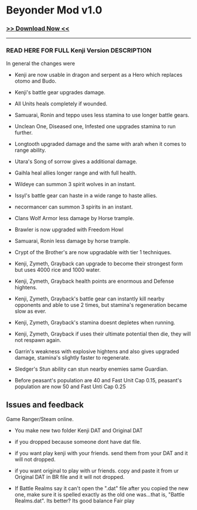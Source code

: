 #  Beyonder Mod v1.0

### [>> Download Now << ](https://github.com/KravitzMC/BattleRealmsModPacks/blob/main/Mods/Beyonder/Battle%20Realms.dat)

---


### READ HERE FOR FULL Kenji Version DESCRIPTION

In general the changes were

- Kenji are now usable in dragon and serpent as a Hero which replaces otomo and Budo.

- Kenji's battle gear upgrades damage.

- All Units heals completely if wounded.

- Samuarai, Ronin and teppo uses less stamina to use longer battle gears.

- Unclean One, Diseased one, Infested one upgrades stamina to run further.

- Longtooth upgraded damage and the same with arah when it comes to range ability.

- Utara's Song of sorrow gives a additional damage.

- Gaihla heal allies longer range and with full health.

- Wildeye can summon 3 spirit wolves in an instant.

- Issyl's battle gear can haste in a wide range to haste allies.

- necormancer can summon 3 spirits in an instant.

- Clans Wolf Armor less damage by Horse trample.

- Brawler is now upgraded with Freedom Howl

- Samuarai, Ronin less damage by horse trample.

- Crypt of the Brother's are now upgradable with tier 1 techniques.

- Kenji, Zymeth, Grayback can upgrade to become their strongest form but uses 4000 rice and 1000 water.

- Kenji, Zymeth, Grayback health points are enormous and Defense hightens.

- Kenji, Zymeth, Grayback's battle gear can instantly kill nearby opponents and able to use 2 times, but stamina's regeneration became slow as ever.

- Kenji, Zymeth, Grayback's stamina doesnt depletes when running.

- Kenji, Zymeth, Grayback if uses their ultimate potential then die, they will not respawn again.

- Garrin's weakness with explosive hightens and also gives upgraded damage, stamina's slightly faster to regenerate.

- Sledger's Stun ability can stun nearby enemies same Guardian.

- Before peasant's population are 40 and Fast Unit Cap 0.15, peasant's population are now 50 and Fast Unti Cap 0.25

##   Issues and feedback  

Game Ranger/Steam online.
- You make new two folder Kenji DAT and Original DAT

- if you dropped because someone dont have dat file.

- if you want play kenji with your friends. send them from your DAT and it will not dropped.

- if you want original to play with ur friends. copy and paste it from ur Original DAT in BR file and it will not dropped.

- If Battle Realms say it can't open the ".dat" file after you copied the new one, make sure it is spelled exactly as the old one was...that is, "Battle Realms.dat".
Its better?
Its good balance
Fair play
